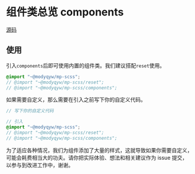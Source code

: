 # 组件类总览 components

[源码](https://github.com/MillCloud/mp-scss/blob/master/components)

## 使用

引入`components`后即可使用内置的组件类。我们建议搭配`reset`使用。

```scss
@import "~@modyqyw/mp-scss";
// @import "~@modyqyw/mp-scss/reset";
// @import "~@modyqyw/mp-scss/components";
```

如果需要自定义，那么需要在引入之前写下你的自定义代码。

```scss
// 写下你的自定义代码

// 引入
@import "~@modyqyw/mp-scss";
// @import "~@modyqyw/mp-scss/reset";
// @import "~@modyqyw/mp-scss/components";
```

为了适应各种情况，我们为组件添加了大量的样式，这就导致如果你需要自定义，可能会耗费相当大的功夫。请你把实际体验、想法和相关建议作为 issue 提交，以参与到改进工作中，谢谢。

